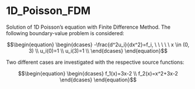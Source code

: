 # 1D_Poisson_FDM
Solution of 1D Poisson’s equation with Finite Difference Method.
The following boundary-value problem is considered:

```math
\begin{equation}
    \begin{dcases} 
        -\frac{d^2u_i}{dx^2}=f_i, \ \ \ \ \ x \in (0, 3) \\
        u_i(0)=1 \\
        u_i(3)=1 \\
    \end{dcases}
\end{equation}
```

Two different cases are investigated with the respective source functions:

```math
\begin{equation}
    \begin{dcases} 
        f_1(x)=3x-2 \\
        f_2(x)=x^2+3x-2
    \end{dcases}
\end{equation}
```
